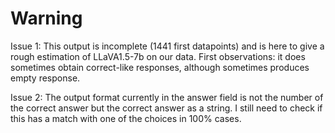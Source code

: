 # Warning

Issue 1: This output is incomplete (1441 first datapoints) and is here to give a rough estimation of LLaVA1.5-7b on our data.
First observations: it does sometimes obtain correct-like responses, although sometimes produces empty response. 

Issue 2: The output format currently in the answer field is not the number of the correct answer but the correct answer as a string. I still need to check if this has a match with one of the choices in 100% cases. 
